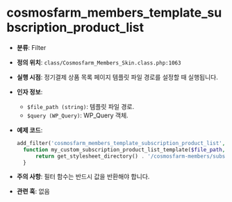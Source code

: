 # cosmosfarm_members_template_subscription_product_list

- **분류**: Filter
- **정의 위치**: `class/Cosmosfarm_Members_Skin.class.php:1063`
- **실행 시점**: 정기결제 상품 목록 페이지 템플릿 파일 경로를 설정할 때 실행됩니다.
- **인자 정보**:
  - `$file_path (string)`: 템플릿 파일 경로.
  - `$query (WP_Query)`: WP_Query 객체.
- **예제 코드**:

  ```php
  add_filter('cosmosfarm_members_template_subscription_product_list', 'my_custom_subscription_product_list_template', 10, 2);
    function my_custom_subscription_product_list_template($file_path, $query) {
        return get_stylesheet_directory() . '/cosmosfarm-members/subscription-product-list.php';
    }
  ```

- **주의 사항**: 필터 함수는 반드시 값을 반환해야 합니다.
- **관련 훅**: 없음
